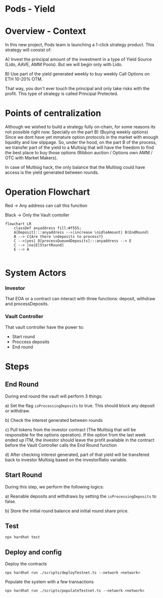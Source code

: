 # Pods - Yield

# Overview - Context

In this new project, Pods team is launching a 1-click strategy product. This strategy will consist of:

A) Invest the principal amount of the investment in a type of Yield Source (Lido, AAVE, AMM Pools). But we will begin only with Lido.

B) Use part of the yield generated weekly to buy weekly Call Options on ETH 10-20% OTM. 

That way, you don't ever touch the principal and only take risks with the profit. This type of strategy is called Principal Protected.

# Points of centralization

 Although we wished to build a strategy fully on-chain, for some reasons its not possible right now. Specially on the part B) (Buying weekly options) Since we dont have yet mmature option protocols in the market with enough liquidity and low slippage. So, under the hood, on the part B of the process, we transfer part of the yield to a Multisig that will have the freedom to find the best place to buy those options (Ribbon auction / Options own AMM / OTC with Market Makers).

 In case of Multisig hack, the only balance that the Multisig could have access is the yield generated between rounds.

 # Operation Flowchart
Red -> Any address can call this function

Black -> Only the Vault contoller

```mermaid
flowchart LR
    classDef anyaddress fill:#f555;
    A[Deposit]:::anyaddress -->|increase \nidleAmount| B(EndRound)
    B --> C{Are there \ndeposits to process?}
    C -->|yes| D[processQueuedDeposits]:::anyaddress --> E
    C --> |no|E[StartRound]
    E --> A


```

 # System Actors

### Investor 
That EOA or a contract can interact with three functions: deposit, withdraw and processDeposits.

### Vault Controller
That vault controller have the power to:
- Start round
- Proccess deposits
- End round

# Steps

## End Round
During end round the vault will perform 3 things:

a) Set the flag `isProcessingDeposits` to true. This should block any deposit or withdraw.

b) Check the interest generated between rounds

c) Pull tokens from the investor contract (The Multisig that will be responsible for the options operation). If the option from the last week ended up ITM, the Investor should leave the profit available in the contract before the Vault Controller calls the End Round function

d) After checking interest generated, part of that yield will be transfered back to investor Multisig based on the investorRatio variable.

## Start Round
During this step, we perform the following logics:

a) Reanable deposits and withdraws by setting the `isProcessingDeposits` to false.

b) Store the initial round balance and initial round share price.

## Test

```shell
npx hardhat test
```
## Deploy and config

Deploy the contracts

```shell
npx hardhat run ./scripts/deployTestnet.ts --network <network>
```
Populate the system with a few transactions
```shell
npx hardhat run ./scripts/populateTestnet.ts --network <network>
```
